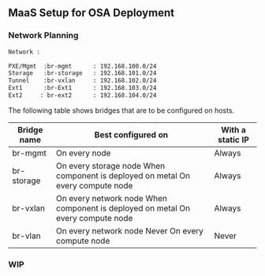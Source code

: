 ## MaaS Setup for OSA Deployment

### Network Planning

```sh
Network :

PXE/Mgmt  :br-mgmt      : 192.168.100.0/24
Storage   :br-storage   : 192.168.101.0/24
Tunnel    :br-vxlan     : 192.168.102.0/24
Ext1      :br-Ext1      : 192.168.103.0/24
Ext2     : br-ext2      : 192.168.104.0/24
```

The following table shows bridges that are to be configured on hosts.

| Bridge name	| Best configured on	| With a static IP |
|  ------------ | --------------------  | ---------------- |
| br-mgmt	| On every node	        |   Always         |
| br-storage	| On every storage node	When component is deployed on metal On every compute node | Always |
| br-vxlan	| On every network node	When component is deployed on metal On every compute node | Always |
| br-vlan	| On every network node	Never On every compute node |	Never |

### WIP ###
